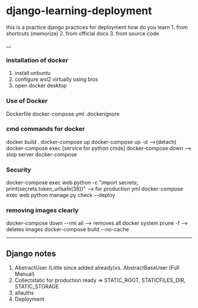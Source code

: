 # django-learning-deployment
this is a practice django practices for deployment
how do you learn 
    1. from shortcuts (memorize)
    2. from official docs
    3. from source code 

__
### installation of docker
1. install unbuntu
2. configure wsl2 virtually using bios
3. open docker desktop

### Use of Docker
Dockerfile 
docker-compose.yml
.dockerignore 

### cmd commands for docker
docker build .
docker-compose up
docker-compose up -d -->(detach)
docker-compose exec [service for python cmds]
docker-compose down --> stop server
docker-compose 

### Security
docker-compose exec web python -c "import secrets; print(secrets.token_urlsafe(38))" --> for production yml
docker-compose exec web python manage.py check --deploy

### removing images clearly
docker-compose down --rmi all --> removes all 
docker system prune -f --> deletes images
docker-compose build --no-cache

---
## Django notes
1. AbstractUser (Little since added already)vs. AbstractBaseUser (Full Manual)
2. Collectstatic for production ready => STATIC_ROOT, STATICFILES_DIR, STATIC_STORAGE
3. allauths
4. Deployment

